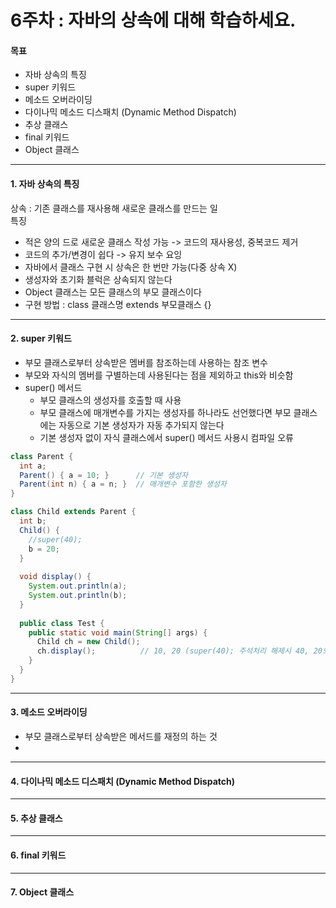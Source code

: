 # 6주차 : 자바의 상속에 대해 학습하세요.

#### 목표

- 자바 상속의 특징
- super 키워드
- 메소드 오버라이딩
- 다이나믹 메소드 디스패치 (Dynamic Method Dispatch)
- 추상 클래스
- final 키워드
- Object 클래스
------------
#### 1. 자바 상속의 특징
상속 : 기존 클래스를 재사용해 새로운 클래스를 만드는 일  
특징  
- 적은 양의 드로 새로운 클래스 작성 가능 -> 코드의 재사용성, 중복코드 제거
- 코드의 추가/변경이 쉽다 -> 유지 보수 요잉
- 자바에서 클래스 구현 시 상속은 한 번만 가능(다중 상속 X)
- 생성자와 초기화 블럭은 상속되지 않는다
- Object 클래스는 모든 클래스의 부모 클래스이다
- 구현 방법 : class 클래스명 extends 부모클래스 {}  
  
------------
#### 2. super 키워드
- 부모 클래스로부터 상속받은 멤버를 참조하는데 사용하는 참조 변수
- 부모와 자식의 멤버를 구별하는데 사용된다는 점을 제외하고 this와 비슷함
- super() 메서드
  - 부모 클래스의 생성자를 호출할 때 사용
  - 부모 클래스에 매개변수를 가지는 생성자를 하나라도 선언했다면 부모 클래스에는 자동으로 기본 생성자가 자동 추가되지 않는다
  - 기본 생성자 없이 자식 클래스에서 super() 메서드 사용시 컴파일 오류  
  
```java
class Parent {
  int a;
  Parent() { a = 10; }      // 기본 생성자
  Parent(int n) { a = n; }  // 매개변수 포함한 생성자
}

class Child extends Parent {
  int b;
  Child() {
    //super(40);
    b = 20;
  }
  
  void display() {
    System.out.println(a);
    System.out.println(b);
  }
  
  public class Test {
    public static void main(String[] args) {
      Child ch = new Child();
      ch.display();          // 10, 20 (super(40); 주석처리 해제시 40, 20으로 출력)
    }
  }
}
```  

------------
#### 3. 메소드 오버라이딩
- 부모 클래스로부터 상속받은 메서드를 재정의 하는 것
- 


------------
#### 4. 다이나믹 메소드 디스패치 (Dynamic Method Dispatch)
------------
#### 5. 추상 클래스
------------
#### 6. final 키워드
------------
#### 7. Object 클래스
